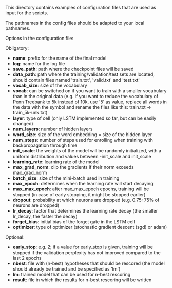 This directory contains examples of configuration files that are used as input for the scripts.

The pathnames in the config files should be adapted to your local pathnames.

Options in the configuration file:

Obligatory:
* **name**: prefix for the name of the final model
* **log**: name for the log file
* **save_path**: path where the checkpoint files will be saved
* **data_path**: path where the training/validation/test sets are located, should contain files named 'train.txt', 'valid.txt' and 'test.txt'
* **vocab_size**: size of the vocabulary
* **vocab**: can be switched on if you want to train with a smaller vocabulary than in the original data (e.g. if you want to reduce the vocabulary of Penn Treebank to 5k instead of 10k, use '5' as value, replace all words in the data with the <UNK> symbol and rename the files like this: train.txt -> train_5k-unk.txt)
* **layer**: type of cell (only LSTM implemented so far, but can be easily changed)
* **num_layers**: number of hidden layers
* **word_size**: size of the word embedding = size of the hidden layer
* **num_steps**: number of steps used for enrolling when training with backpropagation through time
* **init_scale**: the weights of the model will be randomly initialized, with a uniform distribution and values between -init_scale and init_scale
* **learning_rate**: learning rate of the model
* **max_grad_norm**: clip the gradients if their norm exceeds max_grad_norm
* **batch_size**: size of the mini-batch used in training
* **max_epoch**: determines when the learning rate will start decaying
* **max_max_epoch**: after max_max_epoch epochs, training will be stopped (in case of early stopping, it might be stopped earlier)
* **dropout**: probability at which neurons are dropped (e.g. 0.75: 75% of neurons are dropped)
* **lr_decay**: factor that determines the learning rate decay (the smaller lr_decay, the faster the decay)
* **forget_bias**: initial bias of the forget gate in the LSTM cell
* **optimizer**: type of optimizer (stochastic gradient descent (sgd) or adam)

Optional:
* **early_stop**: e.g. 2; if a value for early_stop is given, training will be stopped if the validation perplexity has not improved compared to the last 2 epochs
* **nbest**: file with (n-best) hypotheses that should be rescored (the model should already be trained and be specified as 'lm')
* **lm**: trained model that can be used for n-best rescoring
* **result**: file in which the results for n-best rescoring will be written


